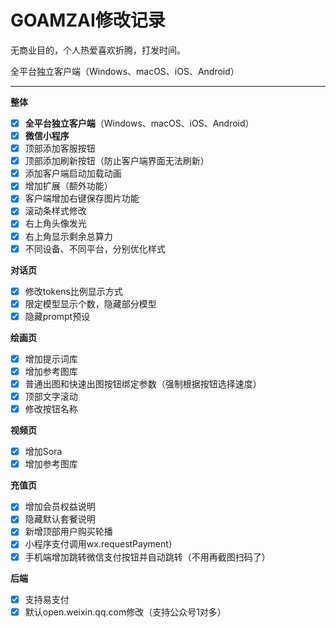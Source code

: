 # GOAMZAI修改记录

无商业目的，个人热爱喜欢折腾，打发时间。

全平台独立客户端（Windows、macOS、iOS、Android）

---

**整体**

- [X] **全平台独立客户端**（Windows、macOS、iOS、Android）
- [X] **微信小程序**
- [X] 顶部添加客服按钮
- [X] 顶部添加刷新按钮（防止客户端界面无法刷新）
- [X] 添加客户端启动加载动画
- [X] 增加扩展（额外功能）
- [X] 客户端增加右键保存图片功能
- [X] 滚动条样式修改
- [X] 右上角头像发光
- [X] 右上角显示剩余总算力
- [X] 不同设备、不同平台，分别优化样式

**对话页**

- [X] 修改tokens比例显示方式
- [X] 限定模型显示个数，隐藏部分模型
- [X] 隐藏prompt预设

**绘画页**

- [X] 增加提示词库
- [X] 增加参考图库
- [X] 普通出图和快速出图按钮绑定参数（强制根据按钮选择速度）
- [X] 顶部文字滚动
- [X] 修改按钮名称

**视频页**

- [X] 增加Sora
- [X] 增加参考图库

**充值页**

- [X] 增加会员权益说明
- [X] 隐藏默认套餐说明
- [X] 新增顶部用户购买轮播
- [X] 小程序支付调用wx.requestPayment）
- [X] 手机端增加跳转微信支付按钮并自动跳转（不用再截图扫码了）

**后端**

- [X] 支持易支付
- [X] 默认open.weixin.qq.com修改（支持公众号1对多）
